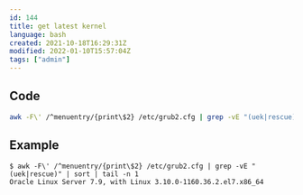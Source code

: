 ```yaml
---
id: 144
title: get latest kernel
language: bash
created: 2021-10-18T16:29:31Z
modified: 2022-01-10T15:57:04Z
tags: ["admin"]
---
```


## Code

```bash
awk -F\' /^menuentry/{print\$2} /etc/grub2.cfg | grep -vE "(uek|rescue)" | sort | tail -n 1
```

## Example

```
$ awk -F\' /^menuentry/{print\$2} /etc/grub2.cfg | grep -vE "(uek|rescue)" | sort | tail -n 1
Oracle Linux Server 7.9, with Linux 3.10.0-1160.36.2.el7.x86_64
```

<!-- end -->

